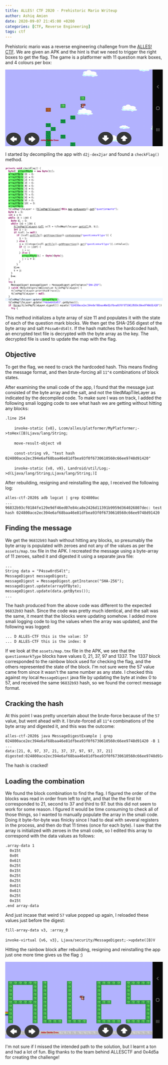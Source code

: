 ```yaml
---
title: ALLES! CTF 2020 - Prehistoric Mario Writeup
author: Ashiq Amien
date: 2020-09-07 21:45:00 +0200
categories: [CTF, Reverse Engineering]
tags: ctf
---
```


Prehistoric mario was a reverse engineering challenge from the [ALLES! CTF](https://play.allesctf.net/). We are given an APK and the hint is that we need to trigger the right boxes to get the flag. The game is a platformer with 11 question mark boxes, and 4 colours per box:

![Prehistoric Mario](/assets/img/sample/ALLES-front.jpg)



I started by decompiling the app with `d2j-dex2jar` and found a `checkFlag()` method. 

![checkFlag() decompiled](/assets/img/sample/ALLES-code.png)

This method initializes a byte array of size 11 and populates it with the state of each of the question mark blocks. We then get the SHA-256 digest of the byte array and salt `P4ssw0rdS4lt`. If the hash matches the hardcoded hash, an encrypted text file is decrypted with the byte array as the key. The decrypted file is used to update the map with the flag. 

## Objective

To get the flag, we need to crack the hardcoded hash. This means finding the message format, and then brute-forcing all `11^4` combinations of block states.

After examining the smali code of the app, I found that the message just consisted of the byte array and the salt, and not the tiledMapTileLayer as indicated by the decompiled code. To make sure I was on track, I added the following smali logging code to see what hash we are getting without hitting any blocks:

```
.line 254

    invoke-static {v8}, Lcom/alles/platformer/MyPlatformer;->toHex([B)Ljava/lang/String;

    move-result-object v8    

    const-string v9, "test hash 024800ace2ec394e6af68baa46e81dfbea93f0f6730610560c66ee9748d91420"
    
    invoke-static {v8, v9}, Landroid/util/Log;->d(Ljava/lang/String;Ljava/lang/String;)I
```

After rebuilding, resigning and reinstalling the app, I received the following log:

```
alles-ctf-2020$ adb logcat | grep 024800ac
...
96832b93cf0184fe129e9df46ed07e84ca8e2426d11391b9959d364026807dec: test hash 024800ace2ec394e6af68baa46e81dfbea93f0f6730610560c66ee9748d91420
``` 

## Finding the message

We get the `96832b93` hash without hitting any blocks, so presumably the byte array is populated with zeroes and not any of the values as per the `assets/map.tmx` file in the APK. I recreated the message using a byte-array of 11 zeroes, salted it and digested it using a separate java file: 

```
...
String data = "P4ssw0rdS4lt";
MessageDigest messageDigest;
messageDigest = MessageDigest.getInstance("SHA-256");
messageDigest.update(arrayOfByte);
messageDigest.update(data.getBytes());
...
```

The hash produced from the above code was different to the expected `96832b93` hash. Since the code was pretty much identical, and the salt was the same, it meant that the blocks were updating somehow. I added more smali logging code to log the values when the array was updated, and the following was logged:

```
... D ALLES-CTF this is the value: 57
... D ALLES-CTF this is the index: 0
```

If we look at the `assets/map.tmx` file in the APK, we see that the `questionmarkType` blocks have values 0, 21, 37, 97 and 1337. The 1337 block corresponded to the rainbow block used for checking the flag, and the others represented the state of the block. I'm not sure were the 57 value came from since it wasn't the same number as any state. I checked this against my local `MessageDigest` java file by updating the byte at index 0 to 57, and received the same `96832b93` hash, so we found the correct message format. 

## Cracking the hash

At this point I was pretty uncertain about the brute-force because of the `57` value, but went ahead with it. I brute-forced all `11^4` combinations of the byte array and digested it, and this was the outcome: 

```
alles-ctf-2020$ java MessageDigestExample | grep 024800ace2ec394e6af68baa46e81dfbea93f0f6730610560c66ee9748d91420 -B 1
...
data:[21, 0, 97, 37, 21, 37, 37, 97, 97, 37, 21]
digested:024800ace2ec394e6af68baa46e81dfbea93f0f6730610560c66ee9748d91420
```

The hash is cracked!

## Loading the combination

We found the block combination to find the flag. I figured the order of the blocks was read in order from left to right, and that the the first hit corresponded to 21, second to 37 and third to 97. but this did not seem to work for some reason. I figured it would be time consuming to check all of those things, so I wanted to manually populate the array in the smali code. Doing it byte-for-byte was finicky since I had to deal with several registers in the process, and then do that 11 times (once for each byte). I saw that the array is initialized with zeroes in the smali code, so I edited this array to correspond with the data values as follows:

```
.array-data 1
  0x15t 
  0x0t
  0x61t
  0x25t
  0x15t
  0x25t
  0x25t
  0x61t
  0x61t
  0x25t
  0x15t
.end array-data
```

And just incase that weird `57` value popped up again, I reloaded these values just before the digest:

```
fill-array-data v3, :array_0
   
invoke-virtual {v6, v3}, Ljava/security/MessageDigest;->update([B)V
```

Hitting the rainbow block after rebuilding, resigning and reinstalling the app just one more time gives us the flag :)

![flag!](/assets/img/sample/ALLES-flag.jpg)

I'm not sure if I missed the intended path to the solution, but I learnt a ton and had a lot of fun. Big thanks to the team behind ALLESCTF and 0x4d5a for creating the challenge!
